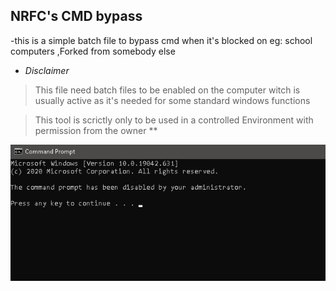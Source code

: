 <h2><strong>NRFC's CMD bypass </strong></h2

>-this is a simple batch file to bypass cmd
  when it's blocked on eg: school computers ,Forked from somebody else


- *Disclaimer*

>    This file need batch files to be enabled on the computer 
     witch is usually active as it's needed for some standard 
     windows functions 

>    This tool is scrictly only to be used in a controlled 
     Environment with permission from the owner **

![image](https://raw.githubusercontent.com/Danny0408/Cmd-Bypass/main/1.png)


